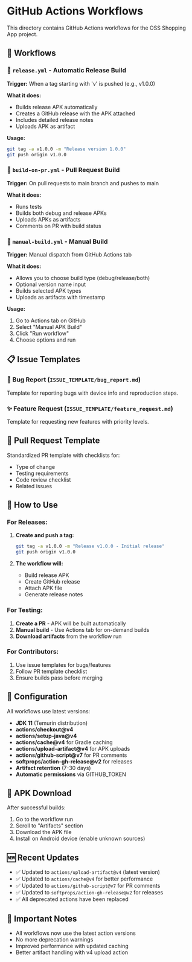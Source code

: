 # GitHub Actions Workflows

This directory contains GitHub Actions workflows for the OSS Shopping App project.

## 📁 Workflows

### 🚀 `release.yml` - Automatic Release Build

**Trigger:** When a tag starting with 'v' is pushed (e.g., v1.0.0)

**What it does:**

- Builds release APK automatically
- Creates a GitHub release with the APK attached
- Includes detailed release notes
- Uploads APK as artifact

**Usage:**

```bash
git tag -a v1.0.0 -m "Release version 1.0.0"
git push origin v1.0.0
```

### 🔄 `build-on-pr.yml` - Pull Request Build

**Trigger:** On pull requests to main branch and pushes to main

**What it does:**

- Runs tests
- Builds both debug and release APKs
- Uploads APKs as artifacts
- Comments on PR with build status

### 🎯 `manual-build.yml` - Manual Build

**Trigger:** Manual dispatch from GitHub Actions tab

**What it does:**

- Allows you to choose build type (debug/release/both)
- Optional version name input
- Builds selected APK types
- Uploads as artifacts with timestamp

**Usage:**

1. Go to Actions tab on GitHub
2. Select "Manual APK Build"
3. Click "Run workflow"
4. Choose options and run

## 📋 Issue Templates

### 🐛 Bug Report (`ISSUE_TEMPLATE/bug_report.md`)

Template for reporting bugs with device info and reproduction steps.

### ✨ Feature Request (`ISSUE_TEMPLATE/feature_request.md`)

Template for requesting new features with priority levels.

## 📝 Pull Request Template

Standardized PR template with checklists for:

- Type of change
- Testing requirements
- Code review checklist
- Related issues

## 🎯 How to Use

### For Releases:

1. **Create and push a tag:**

   ```bash
   git tag -a v1.0.0 -m "Release v1.0.0 - Initial release"
   git push origin v1.0.0
   ```

2. **The workflow will:**
   - Build release APK
   - Create GitHub release
   - Attach APK file
   - Generate release notes

### For Testing:

1. **Create a PR** - APK will be built automatically
2. **Manual build** - Use Actions tab for on-demand builds
3. **Download artifacts** from the workflow run

### For Contributors:

1. Use issue templates for bugs/features
2. Follow PR template checklist
3. Ensure builds pass before merging

## 🔧 Configuration

All workflows use latest versions:

- **JDK 11** (Temurin distribution)
- **actions/checkout@v4**
- **actions/setup-java@v4**
- **actions/cache@v4** for Gradle caching
- **actions/upload-artifact@v4** for APK uploads
- **actions/github-script@v7** for PR comments
- **softprops/action-gh-release@v2** for releases
- **Artifact retention** (7-30 days)
- **Automatic permissions** via GITHUB_TOKEN

## 📱 APK Download

After successful builds:

1. Go to the workflow run
2. Scroll to "Artifacts" section
3. Download the APK file
4. Install on Android device (enable unknown sources)

## 🆕 Recent Updates

- ✅ Updated to `actions/upload-artifact@v4` (latest version)
- ✅ Updated to `actions/cache@v4` for better performance
- ✅ Updated to `actions/github-script@v7` for PR comments
- ✅ Updated to `softprops/action-gh-release@v2` for releases
- ✅ All deprecated actions have been replaced

## 🚨 Important Notes

- All workflows now use the latest action versions
- No more deprecation warnings
- Improved performance with updated caching
- Better artifact handling with v4 upload action
